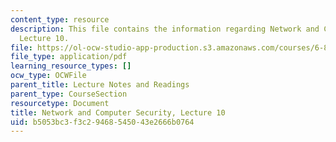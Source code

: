 ```yaml
---
content_type: resource
description: This file contains the information regarding Network and Computer Security,
  Lecture 10.
file: https://ol-ocw-studio-app-production.s3.amazonaws.com/courses/6-857-network-and-computer-security-spring-2014/b5053bc3f3c29468545043e2666b0764_MIT6_857S14_Lec10.pdf
file_type: application/pdf
learning_resource_types: []
ocw_type: OCWFile
parent_title: Lecture Notes and Readings
parent_type: CourseSection
resourcetype: Document
title: Network and Computer Security, Lecture 10
uid: b5053bc3-f3c2-9468-5450-43e2666b0764
---
```

